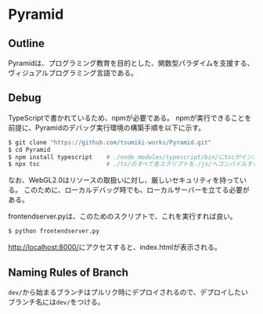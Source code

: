 # Pyramid

## Outline

Pyramidは、プログラミング教育を目的とした、関数型パラダイムを支援する、ヴィジュアルプログラミング言語である。

## Debug

TypeScriptで書かれているため、npmが必要である。
npmが実行できることを前提に、Pyramidのデバッグ実行環境の構築手順を以下に示す。

```sh
$ git clone "https://github.com/tsumiki-works/Pyramid.git"
$ cd Pyramid
$ npm install typescript    # ./node_modules/typescript/bin/にtscがインストールされる
$ npx tsc                   # ./ts/のすべて各スクリプトを./js/へコンパイルする
```

なお、WebGL2.0はリソースの取扱いに対し、厳しいセキュリティを持っている。
このために、ローカルデバッグ時でも、ローカルサーバーを立てる必要がある。

frontendserver.pyは、このためのスクリプトで、これを実行すれば良い。

```sh
$ python frontendserver.py
```

[http://localhost:8000/](http://localhost:8000/)にアクセスすると、index.htmlが表示される。

## Naming Rules of Branch
`dev/`から始まるブランチはプルリク時にデプロイされるので、デプロイしたいブランチ名には`dev/`をつける。

